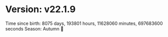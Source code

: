 # Version: v22.1.9
Time since birth: 8075 days, 193801 hours, 11628060 minutes, 697683600 seconds
Season: Autumn 🍁
